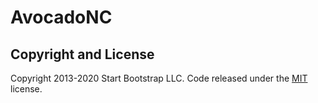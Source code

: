 # AvocadoNC



## Copyright and License

Copyright 2013-2020 Start Bootstrap LLC. Code released under the [MIT](https://github.com/StartBootstrap/startbootstrap-sb-admin/blob/gh-pages/LICENSE) license.
